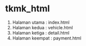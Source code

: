 # tkmk_html

1. Halaman utama : index.html
2. Halaman kedua : vehicle.html
3. Halaman ketiga : detail.html
4. Halaman keempat : payment.html
